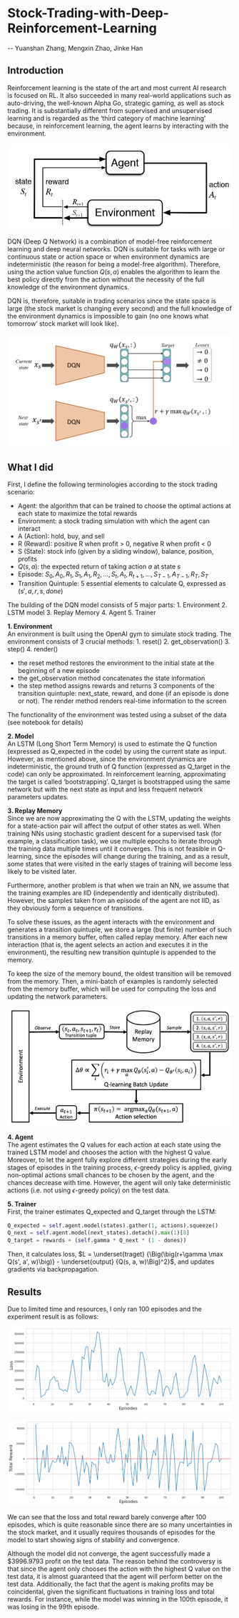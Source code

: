 # Stock-Trading-with-Deep-Reinforcement-Learning
-- Yuanshan Zhang, Mengxin Zhao, Jinke Han

## Introduction
Reinforcement learning is the state of the art and most current AI research is focused on RL. It also succeeded in many real-world applications such as auto-driving, the well-known Alpha Go, strategic gaming, as well as stock trading. It is substantially different from supervised and unsupervised learning and is regarded as the ‘third category of machine learning’ because, in reinforcement learning, the agent learns by interacting with the environment.

![示例图片](images/RL.png)

DQN (Deep Q Network) is a combination of model-free reinforcement learning and deep neural networks. DQN is suitable for tasks with large or continuous state or action space or when environment dynamics are indeterministic (the reason for being a model-free algorithm). Therefore, using the action value function $Q(s,a)$ enables the algorithm to learn the best policy directly from the action without the necessity of the full knowledge of the environment dynamics. 

DQN is, therefore, suitable in trading scenarios since the state space is large (the stock market is changing every second) and the full knowledge of the environment dynamics is impossible to gain (no one knows what tomorrow’ stock market will look like).

![示例图片](images/DQN.png)

## What I did
First, I define the following terminologies according to the stock trading scenario:
- Agent: the algorithm that can be trained to choose the optimal actions at each state to maximize the total rewards
- Environment: a stock trading simulation with which the agent can interact
- A (Action): hold, buy, and sell
- R (Reward): positive R when profit > 0, negative R when profit < 0
- S (State): stock info (given by a sliding window), balance, position, profits
- $Q(s,a)$: the expected return of taking action $a$ at state $s$
- Episode: $S_0, A_0, R_1, S_1, A_1, R_2, \ldots, S_t, A_t, R_{t+1}, \ldots, S_{T-1}, A_{T-1}, R_T, S_T$
- Transition Quintuple: 5 essential elements to calculate Q, expressed as $(s', a, r, s, done)$

The building of the DQN model consists of 5 major parts: 1. Environment  2. LSTM model 3. Replay Memory 4. Agent 5. Trainer

**1. Environment**\
An environment is built using the OpenAI gym to simulate stock trading. The environment consists of 3 crucial methods: 1. reset() 2. get_observation() 3. step() 4. render()

- the reset method restores the environment to the initial state at the beginning of a new episode
- the get_observation method concatenates the state information
- the step method assigns rewards and returns 3 components of the transition quintuple: next_state, reward, and done (if an episode is done or not). The render method renders real-time information to the screen

The functionality of the environment was tested using a subset of the data (see notebook for details)

**2. Model**\
An LSTM (Long Short Term Memory) is used to estimate the Q function (expressed as Q_expected in the code) by using the current state as input. However, as mentioned above, since the environment dynamics are indeterministic, the ground truth of Q function (expressed as Q_target in the code) can only be approximated. In reinforcement learning, approximating the target is called ‘bootstrapping’. Q_target is bootstrapped using the same network but with the next state as input and less frequent network parameters updates.

**3. Replay Memory**\
Since we are now approximating the Q with the LSTM, updating the weights for a state-action pair will affect the output of other states as well. When training NNs using stochastic gradient descent for a supervised task (for example, a classification task), we use multiple epochs to iterate through the training data multiple times until it converges. This is not feasible in Q-learning, since the episodes will change during the training, and as a result, some states that were visited in the early stages of training will become less likely to be visited later.

Furthermore, another problem is that when we train an NN, we assume that the training examples are IID (independently and identically distributed). However, the samples taken from an episode of the agent are not IID, as they obviously form a sequence of transitions.

To solve these issues, as the agent interacts with the environment and generates a transition quintuple, we store a large (but finite) number of such transitions in a memory buffer, often called replay memory. After each new interaction (that is, the agent selects an action and executes it in the environment), the resulting new transition quintuple is appended to the memory.

To keep the size of the memory bound, the oldest transition will be removed from the memory. Then, a mini-batch of examples is randomly selected from the memory buffer, which will be used for computing the loss and updating the network parameters.

![示例图片](images/Replay_Memory.png)

**4. Agent**\
The agent estimates the Q values for each action at each state using the trained LSTM model and chooses the action with the highest Q value. Moreover, to let the agent fully explore different strategies during the early stages of episodes in the training process, $\epsilon$-greedy policy is applied, giving non-optimal actions small chances to be chosen by the agent, and the chances decrease with time. However, the agent will only take deterministic actions (i.e. not using $\epsilon$-greedy policy) on the test data.

**5. Trainer**\
First, the trainer estimates Q_expected and Q_target through the LSTM:
```python
Q_expected = self.agent.model(states).gather(1, actions).squeeze() 
Q_next = self.agent.model(next_states).detach().max(1)[0]
Q_target = rewards + (self.gamma * Q_next * (1 - dones))
```
Then, it calculates loss, $L = \underset{traget} {\Big(\big(r+\gamma \max Q(s', a', w)\big)}  - \underset{output} {Q(s, a, w)\Big)^2}$, and updates gradients via backpropagation.

## Results
Due to limited time and resources, I only ran 100 episodes and the experiment result is as follows: 

![示例图片](images/Episode_Loss.png)

![示例图片](images/Loss_Total_Reward.png)

We can see that the loss and total reward barely converge after 100 episodes, which is quite reasonable since there are so many uncertainties in the stock market, and it usually requires thousands of episodes for the model to start showing signs of stability and convergence. 

Although the model did not converge, the agent successfully made a $3996.9793 profit on the test data. The reason behind the controversy is that since the agent only chooses the action with the highest Q value on the test data, it is almost guaranteed that the agent will perform better on the test data. Additionally, the fact that the agent is making profits may be coincidental, given the significant fluctuations in training loss and total rewards. For instance, while the model was winning in the 100th episode, it was losing in the 99th episode.
